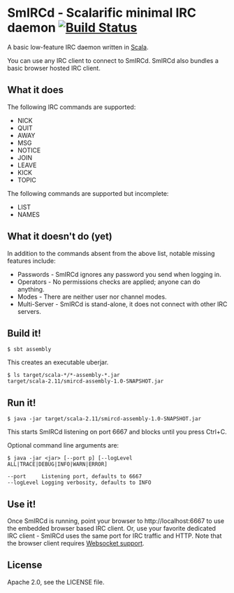 SmIRCd - Scalarific minimal IRC daemon [![Build Status](https://travis-ci.org/nparry/smircd.svg)](https://travis-ci.org/nparry/smircd)
======================================

A basic low-feature IRC daemon written in [Scala](http://www.scala-lang.org/).

You can use any IRC client to connect to SmIRCd. SmIRCd also bundles a basic browser hosted IRC client.

What it does
--------------------------------------

The following IRC commands are supported:

* NICK
* QUIT
* AWAY
* MSG
* NOTICE
* JOIN
* LEAVE
* KICK
* TOPIC

The following commands are supported but incomplete:

* LIST
* NAMES

What it doesn't do (yet)
--------------------------------------

In addition to the commands absent from the above list, notable missing features include:

* Passwords - SmIRCd ignores any password you send when logging in.
* Operators - No permissions checks are applied; anyone can do anything.
* Modes - There are neither user nor channel modes.
* Multi-Server - SmIRCd is stand-alone, it does not connect with other IRC servers.

Build it!
--------------------------------------

    $ sbt assembly

This creates an executable uberjar.

    $ ls target/scala-*/*-assembly-*.jar
    target/scala-2.11/smircd-assembly-1.0-SNAPSHOT.jar

Run it!
--------------------------------------

    $ java -jar target/scala-2.11/smircd-assembly-1.0-SNAPSHOT.jar

This starts SmIRCd listening on port 6667 and blocks until you press Ctrl+C.

Optional command line arguments are:

    $ java -jar <jar> [--port p] [--logLevel ALL|TRACE|DEBUG|INFO|WARN|ERROR]

    --port     Listening port, defaults to 6667
    --logLevel Logging verbosity, defaults to INFO

Use it!
--------------------------------------

Once SmIRCd is running, point your browser to http://localhost:6667 to use the embedded
browser based IRC client. Or, use your favorite dedicated IRC client - SmIRCd uses the
same port for IRC traffic and HTTP. Note that the browser client requires
[Websocket support](http://en.wikipedia.org/wiki/WebSockets#Browsers_supporting_WebSocket).

License
--------------------------------------

Apache 2.0, see the LICENSE file.

